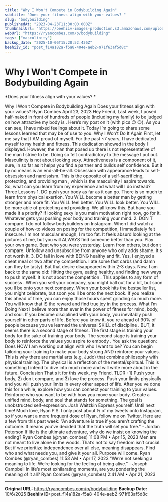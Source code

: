 ```yaml
---
title: "Why I Won't Compete in Bodybuilding Again"
subtitle: "Does your fitness align with your values? "
slug: "bodybuilding"
publishedAt: "2023-04-23T11:30:00.000Z"
thumbnailUrl: "https://beehiiv-images-production.s3.amazonaws.com/uploads/asset/file/919e3a45-5328-4d08-a81b-2abbf80727e3/gorilla-freak-wt5jg8_WrJg-unsplash.jpg?t=1682215899"
webUrl: "https://ryancombes.com/p/bodybuilding"
tags: ["masculinity"]
backup_date: "2025-10-06T15:20:52.436Z"
beehiiv_id: "post_f14a182a-f5a8-404e-aeb2-971f63af5d8c"
---
```


# Why I Won't Compete in Bodybuilding Again

*Does your fitness align with your values? *



Why I Won t Compete in Bodybuilding Again Does your fitness align with your values? Ryan Combes April 23, 2023 Hey Friend, Last week, I posed half-naked in front of hundreds of people (including my family) to be judged on how attractive my body is . Here’s my post on it (with pics 😉 😉). As you can see, I have mixed feelings about it. Today I’m going to share some lessons learned that may be of use to you. Why I Won’t Do It Again First, let me say that I AM proud of myself. For the past ~7 years, I have dedicated myself to my health and fitness. This dedication showed in the body I displayed. However, the man that posed up there is not representative of the man I strive to be. Doing so felt contradictory to the message I put out. Masculinity is not about looking sexy. Attractiveness is a component of it, sure, in so far as it helps you find a partner and builds self confidence. But it by no means is an end-all-be-all. Obsession with appearance leads to self-obsession and narcissism. This is the opposite of a self-sacrificing, protecting, and providing man , which is the masculinity I aspire towards. So, what can you learn from my experience and what will I do instead? Three Lessons 1. DO push your body as far as it can go. There is so much to learn from physical exertion. You WILL become a better man by getting stronger and more fit. You WILL feel better. You WILL look better. You WILL be more able of protecting and providing. We all know this. But have you made it a priority? If looking sexy is you main motivation right now, go for it. Whatever gets you pushing your body and training your mind. 2. DON T compare. I do not follow bodybuilders on Instagram. When I did watch a couple of how-to videos on posing for the competition, I immediately felt insecure. I m not muscular enough, I m too fat. It feels absurd looking at the pictures of me, but you will ALWAYS find someone better than you. Play your own game. Beat who you were yesterday. Learn from others, but don t compare. Unfollow and unsubscribe from anyone who only adds shame. It s not worth it. 3. DO fall in love with BEING healthy and fit. Yes, I enjoyed a cheat meal or two after my competition. I ate some fast carbs (and damn can they be tasty). But that desire disappeared within 2-3 days. Now, I am back to the same old: Hitting the gym, eating healthy, and finding new ways to push myself. It is not about the competition . This applies to any form of success . When you sell your company, you might ball out for a bit, but soon you ll be onto your next company. When your book hits the bestseller list, you might celebrate, but soon you ll be onto the next book. If you realize this ahead of time, you can enjoy those hours spent grinding so much more. You will know that IS the reward and find true joy in the process. What I’m Doing Next I believe more than ever in the power of fitness for mind, body, and soul. If you become disciplined with your body, you inevitably push yourself in other parts of life. Before you know it, you re ahead of 90% of people because you ve learned the universal SKILL of discipline . BUT, it seems there is a second stage of fitness. The first stage is training your body for the sake of training your body. The second stage is training your body to reinforce the values you aspire to embody . You ask the question: Does HOW I am working out align with who I want to be? You can begin tailoring your training to make your body strong AND reinforce your values. This is why there are martial arts (e.g. Judo) that combine philosophy with physical training. The physical is a reflection of the mental/spiritual. This is something I intend to dive into much more and will write more about in the future. Conclusion That s it for this week, my Friend. TLDR : 1) Push your body, 2) don t compare, and 3) love the process. Push your limits physically and you will push your limits in every other aspect of life. After you ve done this for a while, explore how you can connect your training to your values. Reinforce who you want to be with how you move your body. Create a unified mind, body, and soul that stands for something. The goal is unobstructed self-expression. Josh Waitzkin Express yourself. Until next time! Much love, Ryan P.S. I only post about ½ of my tweets onto Instagram, so if you want a more frequent dose of Ryan, follow me on Twitter. Here are a few from this past week: “An adventure is true if you aren’t crafting the outcome. It means you’ve decided that the truth will set you free.” - Jordan Peterson If life is the ultimate adventure, why do we insist on knowing the ending? Ryan Combes (@ryan_combes) 11:08 PM • Apr 15, 2023 Men are not meant to live alone in the woods. That’s not to say freedom isn’t crucial. But if we prioritize independence over all else, meaning disappears. Find who and what needs you, and give it your all. Purpose will come. Ryan Combes (@ryan_combes) 11:53 AM • Apr 17, 2023 “We’re not seeking a meaning to life. We’re looking for the feeling of being alive.” - Joseph Campbell In life’s most exhilarating moments, are you pondering the meaning of it all? Ryan Combes (@ryan_combes) 2:41 AM • Apr 21, 2023

---

**Original URL:** https://ryancombes.com/p/bodybuilding
**Backup Date:** 10/6/2025
**Beehiiv ID:** post_f14a182a-f5a8-404e-aeb2-971f63af5d8c
